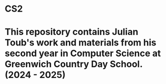 # CS2
# This repository contains Julian Toub's work and materials from his second year in Computer Science at Greenwich Country Day School. (2024 - 2025)
